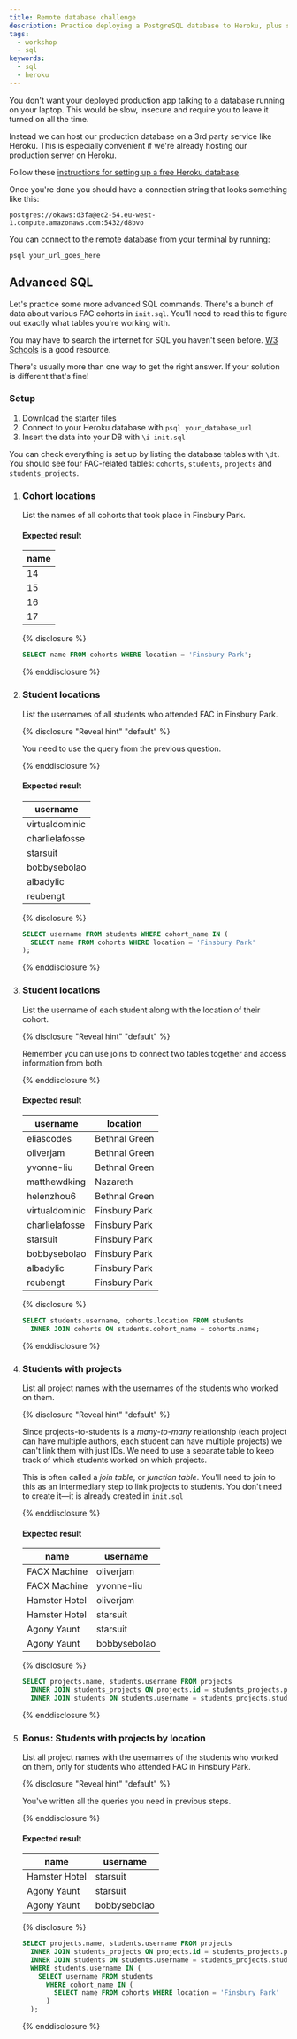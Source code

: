 ```yaml
---
title: Remote database challenge
description: Practice deploying a PostgreSQL database to Heroku, plus some advanced SQL commands.
tags:
  - workshop
  - sql
keywords:
  - sql
  - heroku
---
```


You don't want your deployed production app talking to a database running on your laptop. This would be slow, insecure and require you to leave it turned on all the time.

Instead we can host our production database on a 3rd party service like Heroku. This is especially convenient if we're already hosting our production server on Heroku.

Follow these [instructions for setting up a free Heroku database](https://dev.to/prisma/how-to-setup-a-free-postgresql-database-on-heroku-1dc1).

Once you're done you should have a connection string that looks something like this:

```shell
postgres://okaws:d3fa@ec2-54.eu-west-1.compute.amazonaws.com:5432/d8bvo
```

You can connect to the remote database from your terminal by running:

```shell
psql your_url_goes_here
```

## Advanced SQL

Let's practice some more advanced SQL commands. There's a bunch of data about various FAC cohorts in `init.sql`. You'll need to read this to figure out exactly what tables you're working with.

You may have to search the internet for SQL you haven't seen before. [W3 Schools](https://www.w3schools.com/sql/) is a good resource.

There's usually more than one way to get the right answer. If your solution is different that's fine!

### Setup

1. Download the starter files
1. Connect to your Heroku database with `psql your_database_url`
1. Insert the data into your DB with `\i init.sql`

You can check everything is set up by listing the database tables with `\dt`. You should see four FAC-related tables: `cohorts`, `students`, `projects` and `students_projects`.

1.  ### Cohort locations

    List the names of all cohorts that took place in Finsbury Park.

    #### Expected result

    | name |
    | ---- |
    | 14   |
    | 15   |
    | 16   |
    | 17   |

    {% disclosure %}

    ```sql
    SELECT name FROM cohorts WHERE location = 'Finsbury Park';
    ```

    {% enddisclosure %}

1.  ### Student locations

    List the usernames of all students who attended FAC in Finsbury Park.

    {% disclosure "Reveal hint" "default" %}

    You need to use the query from the previous question.

    {% enddisclosure %}

    #### Expected result

    | username       |
    | -------------- |
    | virtualdominic |
    | charlielafosse |
    | starsuit       |
    | bobbysebolao   |
    | albadylic      |
    | reubengt       |

    {% disclosure %}

    ```sql
    SELECT username FROM students WHERE cohort_name IN (
      SELECT name FROM cohorts WHERE location = 'Finsbury Park'
    );
    ```

    {% enddisclosure %}

1.  ### Student locations

    List the username of each student along with the location of their cohort.

    {% disclosure "Reveal hint" "default" %}

    Remember you can use joins to connect two tables together and access information from both.

    {% enddisclosure %}

    #### Expected result

    | username       | location      |
    | -------------- | ------------- |
    | eliascodes     | Bethnal Green |
    | oliverjam      | Bethnal Green |
    | yvonne-liu     | Bethnal Green |
    | matthewdking   | Nazareth      |
    | helenzhou6     | Bethnal Green |
    | virtualdominic | Finsbury Park |
    | charlielafosse | Finsbury Park |
    | starsuit       | Finsbury Park |
    | bobbysebolao   | Finsbury Park |
    | albadylic      | Finsbury Park |
    | reubengt       | Finsbury Park |

    {% disclosure %}

    ```sql
    SELECT students.username, cohorts.location FROM students
      INNER JOIN cohorts ON students.cohort_name = cohorts.name;
    ```

    {% enddisclosure %}

1.  ### Students with projects

    List all project names with the usernames of the students who worked on them.

    {% disclosure "Reveal hint" "default" %}

    Since projects-to-students is a _many-to-many_ relationship (each project can have multiple authors, each student can have multiple projects) we can't link them with just IDs. We need to use a separate table to keep track of which students worked on which projects.

    This is often called a _join table_, or _junction table_. You'll need to join to this as an intermediary step to link projects to students. You don't need to create it—it is already created in `init.sql`

    {% enddisclosure %}

    #### Expected result

    | name          | username     |
    | ------------- | ------------ |
    | FACX Machine  | oliverjam    |
    | FACX Machine  | yvonne-liu   |
    | Hamster Hotel | oliverjam    |
    | Hamster Hotel | starsuit     |
    | Agony Yaunt   | starsuit     |
    | Agony Yaunt   | bobbysebolao |

    {% disclosure %}

    ```sql
    SELECT projects.name, students.username FROM projects
      INNER JOIN students_projects ON projects.id = students_projects.project_id
      INNER JOIN students ON students.username = students_projects.student_username;
    ```

    {% enddisclosure %}

1.  ### Bonus: Students with projects by location

    List all project names with the usernames of the students who worked on them, only for students who attended FAC in Finsbury Park.

    {% disclosure "Reveal hint" "default" %}

    You've written all the queries you need in previous steps.

    {% enddisclosure %}

    #### Expected result

    | name          | username     |
    | ------------- | ------------ |
    | Hamster Hotel | starsuit     |
    | Agony Yaunt   | starsuit     |
    | Agony Yaunt   | bobbysebolao |

    {% disclosure %}

    ```sql
    SELECT projects.name, students.username FROM projects
      INNER JOIN students_projects ON projects.id = students_projects.project_id
      INNER JOIN students ON students.username = students_projects.student_username
      WHERE students.username IN (
        SELECT username FROM students
          WHERE cohort_name IN (
            SELECT name FROM cohorts WHERE location = 'Finsbury Park'
          )
      );
    ```

    {% enddisclosure %}
